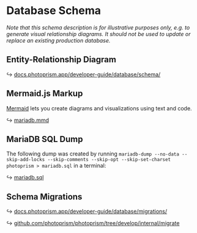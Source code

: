 # Database Schema

*Note that this schema description is for illustrative purposes only, e.g. to generate visual relationship diagrams. It should not be used to update or replace an existing production database.*

## Entity-Relationship Diagram

↪ [docs.photoprism.app/developer-guide/database/schema/](https://docs.photoprism.app/developer-guide/database/schema/)

##  Mermaid.js Markup

[Mermaid](https://mermaid-js.github.io/) lets you create diagrams and visualizations using text and code.

↪ [mariadb.mmd](mariadb.mmd)

## MariaDB SQL Dump

The following dump was created by running `mariadb-dump --no-data --skip-add-locks --skip-comments --skip-opt --skip-set-charset photoprism > mariadb.sql` in a terminal:

↪ [mariadb.sql](mariadb.sql)

## Schema Migrations

↪ [docs.photoprism.app/developer-guide/database/migrations/](https://docs.photoprism.app/developer-guide/database/migrations/)

↪ [github.com/photoprism/photoprism/tree/develop/internal/migrate](https://github.com/photoprism/photoprism/tree/develop/internal/migrate)